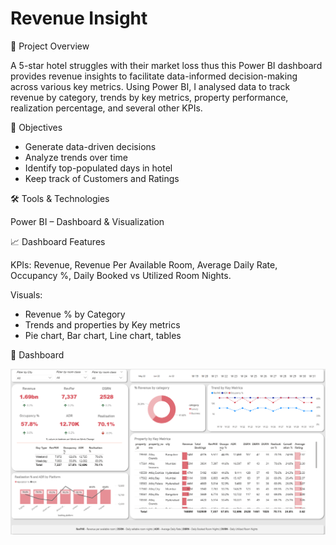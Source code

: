 
# Revenue Insight

📌 Project Overview 

A 5-star hotel struggles with their market loss thus this Power BI dashboard provides revenue insights to facilitate data-informed decision-making across various key metrics. Using Power BI, I analysed data to track revenue by category, trends by key metrics, property performance, realization percentage, and several other KPIs.

🔹 Objectives

- Generate data-driven decisions
- Analyze trends over time
- Identify top-populated days in hotel
- Keep track of Customers and Ratings

🛠 Tools & Technologies

Power BI – Dashboard & Visualization

📈 Dashboard Features

KPIs: Revenue, Revenue Per Available Room, Average Daily Rate, Occupancy %, Daily Booked vs Utilized Room Nights.

Visuals:
- Revenue % by Category
- Trends and properties by Key metrics
- Pie chart, Bar chart, Line chart, tables

📸 Dashboard

![Dashboard Screenshot](Revenue_insight.png)
